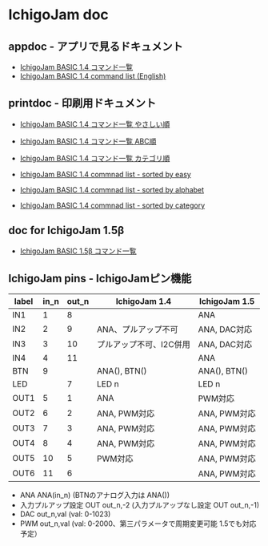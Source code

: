 # IchigoJam doc

## appdoc - アプリで見るドキュメント

- [IchigoJam BASIC 1.4 コマンド一覧](https://fukuno.jig.jp/app/csv/ichigojam-cmd.html)  
- [IchigoJam BASIC 1.4 command list (English)](https://fukuno.jig.jp/app/csv/ichigojam-cmd.html#lang=en)  

## printdoc - 印刷用ドキュメント

- [IchigoJam BASIC 1.4 コマンド一覧 やさしい順](https://fukuno.jig.jp/app/csv/ichigojam-cmd-paper.html)  
- [IchigoJam BASIC 1.4 コマンド一覧 ABC順](https://fukuno.jig.jp/app/csv/ichigojam-cmd-paper.html#1)  
- [IchigoJam BASIC 1.4 コマンド一覧 カテゴリ順](https://fukuno.jig.jp/app/csv/ichigojam-cmd-paper.html#3)  

- [IchigoJam BASIC 1.4 commnad list - sorted by easy](https://fukuno.jig.jp/app/csv/ichigojam-cmd-paper.html#0en)  
- [IchigoJam BASIC 1.4 commnad list - sorted by alphabet](https://fukuno.jig.jp/app/csv/ichigojam-cmd-paper.html#1en)  
- [IchigoJam BASIC 1.4 commnad list - sorted by category](https://fukuno.jig.jp/app/csv/ichigojam-cmd-paper.html#3en)  

## doc for IchigoJam 1.5β

- [IchigoJam BASIC 1.5β コマンド一覧](https://ichigojam.github.io/doc/IchigoJam-1.5.html)  

## IchigoJam pins - IchigoJamピン機能

|label|in_n|out_n|IchigoJam 1.4|IchigoJam 1.5|
|-|-|-|-|-|
|IN1|1|8||ANA|
|IN2|2|9|ANA、プルアップ不可|ANA, DAC対応|
|IN3|3|10|プルアップ不可、I2C併用|ANA, DAC対応|
|IN4|4|11||ANA|
|BTN|9||ANA(), BTN()|ANA(), BTN()|
|LED||7|LED n|LED n|
|OUT1|5|1|ANA|PWM対応|
|OUT2|6|2|ANA, PWM対応|ANA, PWM対応|
|OUT3|7|3|ANA, PWM対応|ANA, PWM対応|
|OUT4|8|4|ANA, PWM対応|ANA, PWM対応|
|OUT5|10|5|PWM対応|ANA, PWM対応|
|OUT6|11|6||ANA, PWM対応|

- ANA ANA(in_n) (BTNのアナログ入力は ANA())
- 入力プルアップ設定 OUT out_n,-2 (入力プルアップなし設定 OUT out_n,-1)
- DAC out_n,val (val: 0-1023)
- PWM out_n,val (val: 0-2000、第三パラメータで周期変更可能 1.5でも対応予定）


